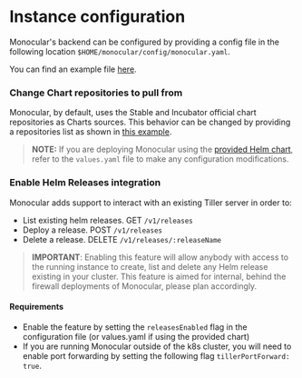# Instance configuration

Monocular's backend can be configured by providing a config file in the following location `$HOME/monocular/config/monocular.yaml`.

You can find an example file [here](config.example.yaml).

### Change Chart repositories to pull from

Monocular, by default, uses the Stable and Incubator official chart repositories as Charts sources. This behavior can be changed by providing a repositories list as shown in [this example](config.example.yaml).

> **NOTE:** If you are deploying Monocular using the [provided Helm chart](deployment.md), refer to the `values.yaml` file to make any configuration modifications.

### Enable Helm Releases integration

Monocular adds support to interact with an existing Tiller server in order to:

* List existing helm releases. GET `/v1/releases`
* Deploy a release. POST `/v1/releases`
* Delete a release. DELETE `/v1/releases/:releaseName`

> **IMPORTANT**: Enabling this feature will allow anybody with access to the running instance to create, list and delete any Helm release existing in your cluster.
> This feature is aimed for internal, behind the firewall deployments of Monocular, please plan accordingly.

#### Requirements

* Enable the feature by setting the `releasesEnabled` flag in the configuration file (or values.yaml if using the provided chart)
* If you are running Monocular outside of the k8s cluster, you will need to enable port forwarding
by setting the following flag `tillerPortForward: true`.
